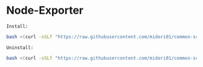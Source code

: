 # Node-Exporter
`Install:`
```bash
bash <(curl -sSLf "https://raw.githubusercontent.com/midori01/common-scripts/main/node-exporter/node-exporter.sh")
```
`Uninstall:`
```bash
bash <(curl -sSLf "https://raw.githubusercontent.com/midori01/common-scripts/main/node-exporter/node-exporter.sh") uninstall
```
